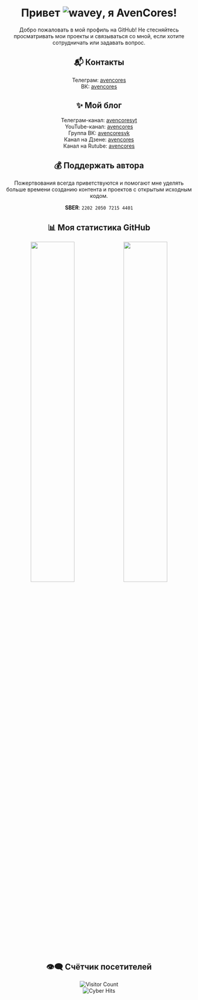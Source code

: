 <div align="center">

# Привет ![wavey](https://raw.githubusercontent.com/FragileDeviations/FragileDeviations/main/wavey.gif), я AvenCores!

Добро пожаловать в мой профиль на GitHub! Не стесняйтесь просматривать мои проекты и связываться со мной, если хотите сотрудничать или задавать вопрос.

## 📬 Контакты
Телеграм: [avencores](https://t.me/avencores)  
ВК: [avencores](https://vk.com/avencores)

## ✨ Мой блог
Телеграм-канал: [avencoresyt](https://t.me/avencoresyt)  
YouTube-канал: [avencores](https://youtube.com/@avencores)  
Группа ВК: [avencoresvk](https://vk.com/avencoresvk)  
Канал на Дзене: [avencores](https://dzen.ru/avencores)  
Канал на Rutube: [avencores](https://rutube.ru/channel/34072414/)

## 💰 Поддержать автора
Пожертвования всегда приветствуются и помогают мне уделять больше времени созданию контента и проектов с открытым исходным кодом.

**SBER**: `2202 2050 7215 4401`

## 📊 Моя статистика GitHub

<p align="center">
  <img width="48%" src="https://github-readme-stats.vercel.app/api?username=AvenCores&show_icons=true&theme=github_dark&hide_border=true&include_all_commits=true" />
  <img width="48%" src="https://github-readme-stats.vercel.app/api/top-langs/?username=AvenCores&layout=compact&theme=github_dark&hide_border=true" />
</p>

## 👁️‍🗨️ Счётчик посетителей
<img src="https://komarev.com/ghpvc/?username=AvenCores&label=Visitors&color=0e75b6&style=flat-square" alt="Visitor Count" />  
<br/>
<img src="https://visitor-badge.laobi.icu/badge?page_id=AvenCores.visitor-badge&left_color=black&right_color=green&left_text=Cyber+Hits" alt="Cyber Hits"/>  

</div>
